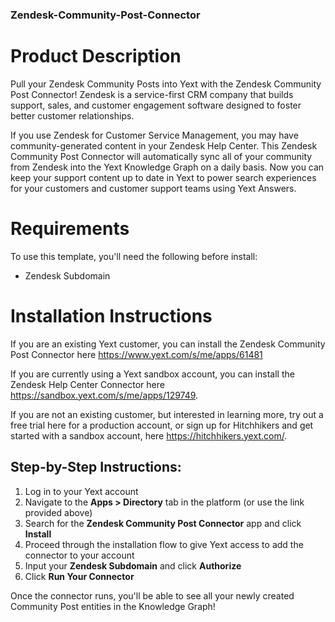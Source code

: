 ### Zendesk-Community-Post-Connector

# Product Description
Pull your Zendesk Community Posts into Yext with the Zendesk Community Post Connector! Zendesk is a service-first CRM company that builds support, sales, and customer engagement software designed to foster better customer relationships.

If you use Zendesk for Customer Service Management, you may have community-generated content in your Zendesk Help Center. This Zendesk Community Post Connector will automatically sync all of your community from Zendesk into the Yext Knowledge Graph on a daily basis. Now you can keep your support content up to date in Yext to power search experiences for your customers and customer support teams using Yext Answers.

# Requirements
To use this template, you'll need the following before install:

- Zendesk Subdomain

# Installation Instructions
If you are an existing Yext customer, you can install the Zendesk Community Post Connector here <https://www.yext.com/s/me/apps/61481>

If you are currently using a Yext sandbox account, you can install the Zendesk Help Center Connector here <https://sandbox.yext.com/s/me/apps/129749>.

If you are not an existing customer, but interested in learning more, try out a free trial here for a production account, or sign up for Hitchhikers and get started with a sandbox account, here <https://hitchhikers.yext.com/>.

## Step-by-Step Instructions:
1. Log in to your Yext account
2. Navigate to the **Apps > Directory** tab in the platform (or use the link provided above)
3. Search for the **Zendesk Community Post Connector** app and click **Install**
4. Proceed through the installation flow to give Yext access to add the connector to your account
5. Input your **Zendesk Subdomain** and click **Authorize**
6. Click **Run Your Connector**

Once the connector runs, you'll be able to see all your newly created Community Post entities in the Knowledge Graph!
